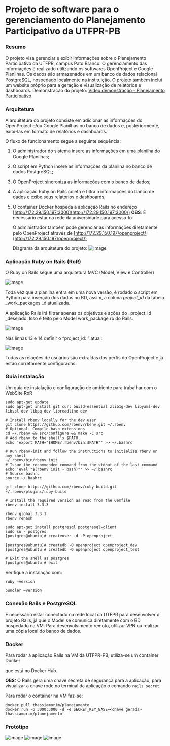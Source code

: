 # Projeto de software para o gerenciamento do Planejamento Participativo da UTFPR-PB 


### Resumo

O projeto visa gerenciar e exibir informações sobre o Planejamento Participativo da UTFPR, campus Pato Branco. O gerenciamento das informações é realizado utilizando os softwares OpenProject e Google Planilhas. Os dados são armazenados em um banco de dados relacional PostgreSQL, hospedado localmente na instituição. O projeto também inclui um website próprio para a geração e visualização de relatórios e dashboards. Demonstração do projeto: [Vídeo demonstração - Planejamento Participativo](https://youtu.be/pkRfwIpAnNU)

### Arquitetura

A arquitetura do projeto consiste em adicionar as informações do OpenProject e/ou Google Planilhas no banco de dados e, posteriormente, exibi-las em formato de relatórios e dashboards.

O fluxo de funcionamento segue a seguinte sequência:

1. O administrador do sistema insere as informações em uma planilha do Google Planilhas;
2. O script em Python insere as informações da planilha no banco de dados PostgreSQL;
3. O OpenProject sincroniza as informações com o banco de dados;
4. A aplicação Ruby on Rails coleta e filtra a informações do banco de dados e exibe seus relatórios e dashboards;
5. O container Docker hospeda a aplicação Rails no endereço [http://172.29.150.197:3000](http://172.29.150.197:3000/) **OBS**: É necessário estar na rede da universidade para acessa-lo

	O administrador também pode gerenciar as informações diretamente pelo OpenProject através de [http://172.29.150.197/openproject/](http://172.29.150.197/openproject/)

	Diagrama da arquitetura do projeto:
![image](https://github.com/user-attachments/assets/b3ef2dfe-0a73-4ea7-b61d-e34f2ff3bbda)


### Aplicação Ruby on Rails (RoR)

O Ruby on Rails segue uma arquitetura MVC (Model, View e Controller)

![image](https://github.com/user-attachments/assets/68672d34-a74c-417f-b721-5242c05ec57f)

Toda vez que a planilha entra em uma nova versão, é rodado o script em Python para inserção dos dados no BD, assim, a coluna _project_id_ da tabela _work_packages _é atualizada.

A aplicação Rails irá filtrar apenas os objetivos e ações do _project_id _desejado. Isso é feito pelo Model work_package.rb do Rails:

![image](https://github.com/user-attachments/assets/1290b8b9-4156-4765-810f-c6336739e981)


Nas linhas 13 e 14 definir o “project_id: ” atual:

![image](https://github.com/user-attachments/assets/c1a75cf1-4423-4cec-8148-5b78b06129df)



Todas as relações de usuários são extraídas dos perfis do OpenProject e já estão corretamente configuradas.


### Guia instalação 

Um guia de instalação e configuração de ambiente para trabalhar com o WebSite RoR


```
sudo apt-get update
sudo apt-get install git curl build-essential zlib1g-dev libyaml-dev libssl-dev libpq-dev libreadline-dev

# Install rbenv locally for the dev user
git clone https://github.com/rbenv/rbenv.git ~/.rbenv
# Optional: Compile bash extensions
cd ~/.rbenv && src/configure && make -C src
# Add rbenv to the shell's $PATH.
echo 'export PATH="$HOME/.rbenv/bin:$PATH"' >> ~/.bashrc

# Run rbenv-init and follow the instructions to initialize rbenv on any shell
~/.rbenv/bin/rbenv init
# Issue the recommended command from the stdout of the last command
echo 'eval "$(rbenv init - bash)"' >> ~/.bashrc
# Source bashrc
source ~/.bashrc

git clone https://github.com/rbenv/ruby-build.git ~/.rbenv/plugins/ruby-build

# Install the required version as read from the Gemfile
rbenv install 3.3.3

rbenv global 3.3.3
rbenv rehash

sudo apt-get install postgresql postgresql-client
sudo su - postgres
[postgres@ubuntu]# createuser -d -P openproject

[postgres@ubuntu]# createdb -O openproject openproject_dev
[postgres@ubuntu]# createdb -O openproject openproject_test

# Exit the shell as postgres
[postgres@ubuntu]# exit
```



Verifique a instalação com:


```
ruby –version

bundler –version
```



### Conexão Rails e PostgreSQL

É necessário estar conectado na rede local da UTFPR para desenvolver o projeto Rails, já que o Model se comunica diretamente com o BD hospedado na VM. Para desenvolvimento remoto, utilizar VPN ou realizar uma cópia local do banco de dados.


### Docker

Para rodar a aplicação Rails na VM da UTFPR-PB, utiliza-se um container Docker

que está no Docker Hub. 

**OBS:** O Rails gera uma chave secreta de segurança para a aplicação, para visualizar a chave rode no terminal da aplicação o comando `rails secret`.

Para rodar o container na VM faz-se:


```
docker pull thassiamorim/planejamento
docker run -p 3000:3000 -d -e SECRET_KEY_BASE=<chave gerada> thassiamorim/planejamento`
```
### Protótipo
![image](https://github.com/user-attachments/assets/9495c2d3-35f8-4e50-b543-c12355652551)
![image](https://github.com/user-attachments/assets/808d2e55-60d8-42bf-98c8-05bc123d1c3c)
![image](https://github.com/user-attachments/assets/bc42754e-bc6a-489b-a036-c7ddf477d04d)



